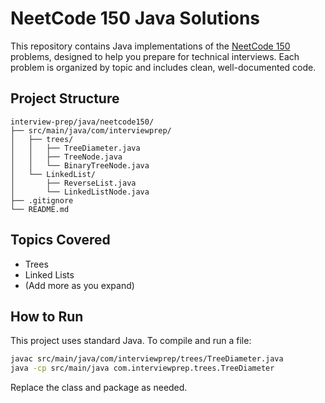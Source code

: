# NeetCode 150 Java Solutions

This repository contains Java implementations of the [NeetCode 150](https://neetcode.io/practice) problems, designed to help you prepare for technical interviews. Each problem is organized by topic and includes clean, well-documented code.

## Project Structure

```
interview-prep/java/neetcode150/
├── src/main/java/com/interviewprep/
│   ├── trees/
│   │   ├── TreeDiameter.java
│   │   ├── TreeNode.java
│   │   └── BinaryTreeNode.java
│   └── LinkedList/
│       ├── ReverseList.java
│       └── LinkedListNode.java
├── .gitignore
└── README.md
```

## Topics Covered
- Trees
- Linked Lists
- (Add more as you expand)

## How to Run

This project uses standard Java. To compile and run a file:

```bash
javac src/main/java/com/interviewprep/trees/TreeDiameter.java
java -cp src/main/java com.interviewprep.trees.TreeDiameter
```

Replace the class and package as needed.
